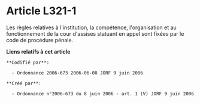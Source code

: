 # Article L321-1

Les règles relatives à l'institution, la compétence, l'organisation et au fonctionnement de la cour d'assises statuant en
appel sont fixées par le code de procédure pénale.

**Liens relatifs à cet article**

	**Codifié par**:

	  - Ordonnance 2006-673 2006-06-08 JORF 9 juin 2006

	**Créé par**:

	  - Ordonnance n°2006-673 du 8 juin 2006 - art. 1 (V) JORF 9 juin 2006
